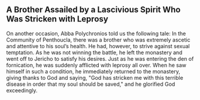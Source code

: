 ## A Brother Assailed by a Lascivious Spirit Who Was Stricken with Leprosy

On another occasion, Abba Polychronios told us the following tale: In the Community of Penthoucla, there was a brother who was extremely ascetic and attentive to his soul’s health. He had, however, to strive against sexual temptation. As he was not winning the battle, he left the monastery and went off to Jericho to satisfy his desires. Just as he was entering the den of fornication, he was suddenly afflicted with leprosy all over. When he saw himself in such a condition, he immediately returned to the monastery, giving thanks to God and saying, "God has stricken me with this terrible disease in order that my soul should be saved," and he glorified God exceedingly.
